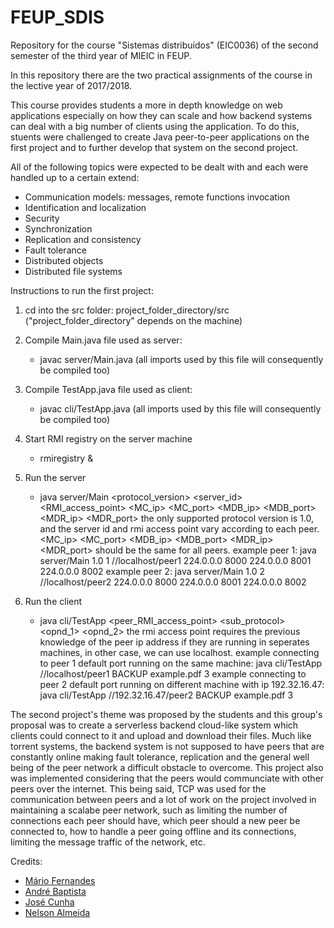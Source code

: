 # FEUP_SDIS

Repository for the course "Sistemas distribuídos" (EIC0036) of the second semester of the third year of MIEIC in FEUP.

In this repository there are the two practical assignments of the course in the lective year of 2017/2018.

This course provides students a more in depth knowledge on web applications especially on how they can scale and how backend systems can deal with a big number of clients using the application. To do this, stuents were challenged to create Java peer-to-peer applications on the first project and to further develop that system on the second project.

All of the following topics were expected to be dealt with and each were handled up to a certain extend:
* Communication models: messages, remote functions invocation
* Identification and localization
* Security
* Synchronization
* Replication and consistency
* Fault tolerance
* Distributed objects
* Distributed file systems

Instructions to run the first project:

1. cd into the src folder: project_folder_directory/src   ("project_folder_directory" depends on the machine)

2. Compile Main.java file used as server:
	- javac server/Main.java  (all imports used by this file will consequently be compiled too)

3. Compile TestApp.java file used as client:
	- javac cli/TestApp.java  (all imports used by this file will consequently be compiled too)
	
4. Start RMI registry on the server machine
	- rmiregistry &
	
4. Run the server
	- java server/Main <protocol_version> <server_id> <RMI_access_point> <MC_ip> <MC_port> <MDB_ip> <MDB_port> <MDR_ip> <MDR_port>
	the only supported protocol version is 1.0, and the server id and rmi access point vary according to each peer.
	<MC_ip> <MC_port> <MDB_ip> <MDB_port> <MDR_ip> <MDR_port> should be the same for all peers.
	example peer 1: java server/Main 1.0 1 //localhost/peer1 224.0.0.0 8000 224.0.0.0 8001 224.0.0.0 8002
	example peer 2: java server/Main 1.0 2 //localhost/peer2 224.0.0.0 8000 224.0.0.0 8001 224.0.0.0 8002
	
5. Run the client
	- java cli/TestApp <peer_RMI_access_point> <sub_protocol> <opnd_1> <opnd_2>
	the rmi access point requires the previous knowledge of the peer ip address if they are running in seperates machines, in other case, we can use localhost.
	example connecting to peer 1 default port running on the same machine: java cli/TestApp //localhost/peer1 BACKUP example.pdf 3
	example connecting to peer 2 default port running on different machine with ip 192.32.16.47: java cli/TestApp //192.32.16.47/peer2 BACKUP example.pdf 3
	
The second project's theme was proposed by the students and this group's proposal was to create a serverless backend cloud-like system which clients could connect to it and upload and download their files. Much like torrent systems, the backend system is not supposed to have peers that are constantly online making fault tolerance, replication and the general well being of the peer network a difficult obstacle to overcome. This project also was implemented considering that the peers would communciate with other peers over the internet. This being said, TCP was used for the communication between peers and a lot of work on the project involved in maintaining a scalabe peer network, such as limiting the number of connections each peer should have, which peer should a new peer be connected to, how to handle a peer going offline and its connections, limiting the message traffic of the network, etc.

Credits:
* [Mário Fernandes](https://github.com/MarioFernandes73)
* [André Baptista](https://github.com/carbap)
* [José Cunha](https://github.com/JoseLuisOliveiraCunha)
* [Nelson Almeida](https://github.com/PoiSoNz)
